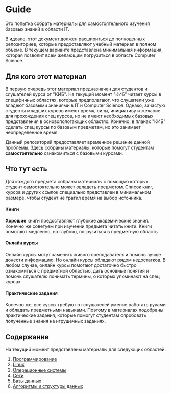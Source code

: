 # Guide

Это попытка собрать материалы для самостоятельного изучения базовых знаний в области IT.

В идеале, этот документ должен расшириться до полноценных репозиториев, которые предоставляют учебный материал в полном объеме. В текущем варианте представлена минимальная информация, которая позволит всем желающим погрузиться в область Computer Science.

## Для кого этот материал
В первую очередь этот материал предназначен для студентов и слушателей курса от "КИБ". На текущий момент "КИБ" читает курсы в специфичных областях, которые предполагают, что слушатели уже владеют базовыми знаниями в IT и Computer Science. Однако, зачастую студенты младших курсов имеют время, силы, инициативу и желание для прохождения спец курсов, но не имеют необходимых базовых представления в основопологающих областях. Конечно, в планах "КИБ" сделать спец курсы по базовым предметам, но это занимает неопределенное время.

Данный репозиторий предоставляет временное решение данной проблемы. Здесь собраны материалы, которые помогут студентам **самостоятельно** ознакомиться с базовыми курсами.

## Что тут есть
Для каждого предмета собраны материалы с помощью которых студент самостоятельно может овладеть предметом. Список книг, курсов и других ссылок специально представлен в минимальном размере, чтобы студент не тратил время на выбор источника.

#### Книги
**Хорошие** книги предоставляют глубокие академические знания. Конечно же советуем при изучении предмета читать книги. Книги помогают медленно, но глубоко, погрузиться в предметную область

#### Онлайн курсы
Онлайн курсы могут заменить живого преподавателя и помочь лучше донести информацию. Но онлайн курсы обладают рядом недостатков. В любом случае, онлайн курсы помогают достаточно быстро ознакомиться с предметной областью, дать основные понятия и помочь слушателю понимать термины, о которых упоминают на спец курсах.

#### Практические задания
Конечно же, все курсы требуют от слушателей умение работать руками и обладать предметными навыками. Поэтому в материалах подобраны практические задания, которые помогут студентам опробовать полученные знания на игрушечных заданиях.

## Содержание

На текущий момент представлены материалы для следующих областей:
1. [Программирование](Programming.md)
2. [Linux](Linux.md)
3. [Операционные системы](OS.md)
4. [Сети](Networking.md)
5. [Базы данных](Database.md)
6. [Алгоритмы и структуры данных](Algorithms.md)
